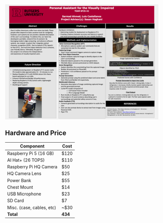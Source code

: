 ![Preview](./Spring2025ProjectPosterCapstoneDesignECE.png)


## Hardware and Price

| Component                | Cost      |
|---------------------------|----------|
| Raspberry Pi 5 (16 GB)    | $120      |
| AI Hat+ (26 TOPS)         | $110      |
| Raspberry Pi HQ Camera    | $50       |
| HQ Camera Lens            | $25       |
| Power Bank                | $55       |
| Chest Mount               | $14       |
| USB Microphone            | $23       |
| SD Card                   | $7        |
| Misc. (case, cables, etc) |~$30      |
| **Total**                 | **434**  |
